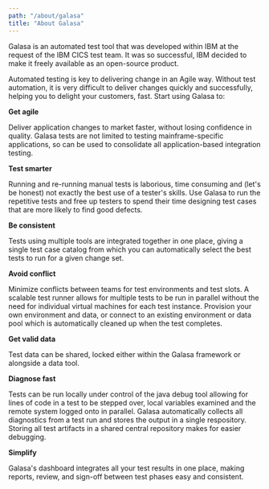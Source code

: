 ```yaml
---
path: "/about/galasa"
title: "About Galasa"
---
```


Galasa is an automated test tool that was developed within IBM at the request of the IBM CICS test team. It was so successful, IBM decided to make it freely available as an open-source product. 

Automated testing is key to delivering change in an Agile way. Without test automation, it is very difficult to deliver changes quickly and successfully, 
helping you to delight your customers, fast. Start using Galasa to:

<p><b>Get agile</b></p>
<p>Deliver application changes to market faster, without losing confidence in quality. Galasa tests are not limited to testing mainframe-specific 
applications, so can be used to consolidate all application-based integration testing.</p>
<p><b>Test smarter</b></p> 
<p>Running and re-running manual tests is laborious, time consuming and (let's be honest) not exactly the best use of a tester's skills. 
Use Galasa to run the repetitive tests and free up testers to spend their time designing test cases that are more likely to find good defects.</p> 
<p><b>Be consistent</b></p> 
<p>Tests using multiple tools are integrated together in one place, giving a single test case catalog from which you can automatically select the best tests to run for a given change set.</p>
<p><b>Avoid conflict</b></p> 
<p>Minimize conflicts between teams for test environments and test slots. A scalable test runner allows for multiple tests to be run in parallel without the need for individual virtual machines for each test instance. Provision your own environment and data, or connect to an existing environment or data pool which is automatically cleaned up when the test completes.</p>
<p><b>Get valid data</b></p>
<p>Test data can be shared, locked either within the Galasa framework or alongside a data tool.</p>
<p><b>Diagnose fast</b></p> 
<p>Tests can be run locally under control of the java debug tool allowing for lines of code in a test to be stepped over, local variables examined and the remote system logged onto in parallel. Galasa automatically collects all diagnostics from a test run and stores the output in a single respository. Storing all test artifacts in a shared central repository makes for easier debugging. </p>
<p><b>Simplify</b></p> 
<p>Galasa's dashboard integrates all your test results in one place, making reports, review, and sign-off between test phases easy and consistent.</p>



